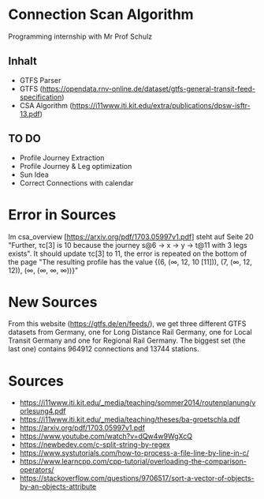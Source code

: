 # Connection Scan Algorithm

Programming internship with Mr Prof Schulz

## Inhalt

- GTFS Parser
- GTFS (https://opendata.rnv-online.de/dataset/gtfs-general-transit-feed-specification)
- CSA Algorithm (https://i11www.iti.kit.edu/extra/publications/dpsw-isftr-13.pdf)


## TO DO

- Profile Journey Extraction
- Profile Journey & Leg optimization
- Sun Idea
- Correct Connections with calendar

# Error in Sources

Im csa\_overview [https://arxiv.org/pdf/1703.05997v1.pdf] steht auf Seite 20 "Further, τc[3] is 10 because the journey s@6 -> x -> y -> t@11 with 3 legs exists". It should update τc[3] to 11, the error is repeated on the bottom of the page "The resulting profile has the value {(6, (∞, 12, 10 [11])), (7, (∞, 12, 12)), (∞, (∞, ∞, ∞))}"

# New Sources

From this website (https://gtfs.de/en/feeds/), we get three different GTFS datasets from Germany, one for Long Distance Rail Germany, one for Local Transit Germany and one for Regional Rail Germany. The biggest set (the last one) contains 964912 connections and 13744 stations.

# Sources

- https://i11www.iti.kit.edu/_media/teaching/sommer2014/routenplanung/vorlesung4.pdf
- https://i11www.iti.kit.edu/_media/teaching/theses/ba-groetschla.pdf
- https://arxiv.org/pdf/1703.05997v1.pdf
- https://www.youtube.com/watch?v=dQw4w9WgXcQ
- https://newbedev.com/c-split-string-by-regex
- https://www.systutorials.com/how-to-process-a-file-line-by-line-in-c/
- https://www.learncpp.com/cpp-tutorial/overloading-the-comparison-operators/
- https://stackoverflow.com/questions/9706517/sort-a-vector-of-objects-by-an-objects-attribute
